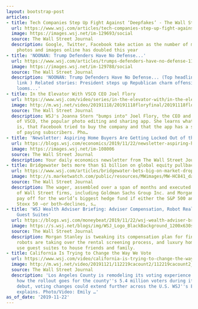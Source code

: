 ```yaml
---
layout: bootstrap-post
articles:
- title: Tech Companies Step Up Fight Against ‘Deepfakes’ - The Wall Street Journal
  url: https://www.wsj.com/articles/tech-companies-step-up-fight-against-deepfakes-11574427345
  image: https://images.wsj.net/im-129693/social
  source: The Wall Street Journal
  description: Google, Twitter, Facebook take action as the number of manipulated
    photos and images online has doubled this year
- title: 'NOONAN: Trump Defenders Have No Defense...'
  url: https://www.wsj.com/articles/trumps-defenders-have-no-defense-11574382421
  image: https://images.wsj.net/im-129788/social
  source: The Wall Street Journal
  description: 'NOONAN: Trump Defenders Have No Defense... (Top headline, 2nd story,
    link ) Related stories: President steps up Republican charm offensive as impeachment
    looms...'
- title: In the Elevator With VSCO CEO Joel Flory
  url: https://www.wsj.com/video/series/in-the-elevator-with/in-the-elevator-with-vsco-ceo-joel-flory/82D01E9C-1F62-435F-B438-958D52A8701B
  image: http://m.wsj.net/video/20191118/20191118floryfinal/20191118floryfinal_1280x720.jpg
  source: The Wall Street Journal
  description: WSJ's Joanna Stern "bumps into" Joel Flory, the CEO and co-founder
    of VSCO, the popular photo editing and sharing app. She learns what a “VSCO girl”
    is, that Facebook tried to buy the company and that the app has a surprising number
    of paying subscribers. Pho…
- title: 'Newsletter: Aspiring Home Buyers Are Getting Locked Out of the Market'
  url: https://blogs.wsj.com/economics/2019/11/22/newsletter-aspiring-home-buyers-are-getting-locked-out-of-the-market/
  image: https://images.wsj.net/im-108006
  source: The Wall Street Journal
  description: Your daily economics newsletter from The Wall Street Journal.
- title: Bridgewater bets more than $1 billion on global equity pullback by March
  url: https://www.wsj.com/articles/bridgewater-bets-big-on-market-drop-11574418601?mod=hp_lead_pos1
  image: http://s.marketwatch.com/public/resources/MWimages/MW-HC841_dalio__ZG_20190128155326.jpg
  source: The Wall Street Journal
  description: The wager, assembled over a span of months and executed by a handful
    of Wall Street firms, including Goldman Sachs Group Inc. and Morgan Stanley, would
    pay off for the world’s biggest hedge fund if either the S&P 500 and the Euro
    Stoxx 50 —or both—declines, s…
- title: 'WSJ Wealth Adviser Briefing: Adviser Compensation, Robot Real Estate, Luxury
    Guest Suites'
  url: https://blogs.wsj.com/moneybeat/2019/11/22/wsj-wealth-adviser-briefing-adviser-compensation-robot-real-estate-luxury-guest-suites/
  image: https://s.wsj.net/blogs/img/WSJ_Logo_BlackBackground_1200x630social
  source: The Wall Street Journal
  description: Morgan Stanley is tweaking its compensation plan for financial advisers;
    robots are taking over the rental screening process, and luxury home buyers can
    use guest suites to house friends and family.
- title: California Is Trying to Change the Way We Vote
  url: https://www.wsj.com/video/california-is-trying-to-change-the-way-we-vote/AAB9D66B-951E-41FA-9288-F3BC256CB165.html
  image: http://m.wsj.net/video/20191121/112219cacount2/112219cacount2_1280x720.jpg
  source: The Wall Street Journal
  description: 'Los Angeles County is remodeling its voting experience. And depending
    how the rollout goes for the county''s 5.4 million voters during its 2020 election
    debut, voting changes could extend further across the U.S. WSJ''s Emily Glazer
    explains. Photo/Video: Emily …'
as_of_date: '2019-11-22'
---
```


